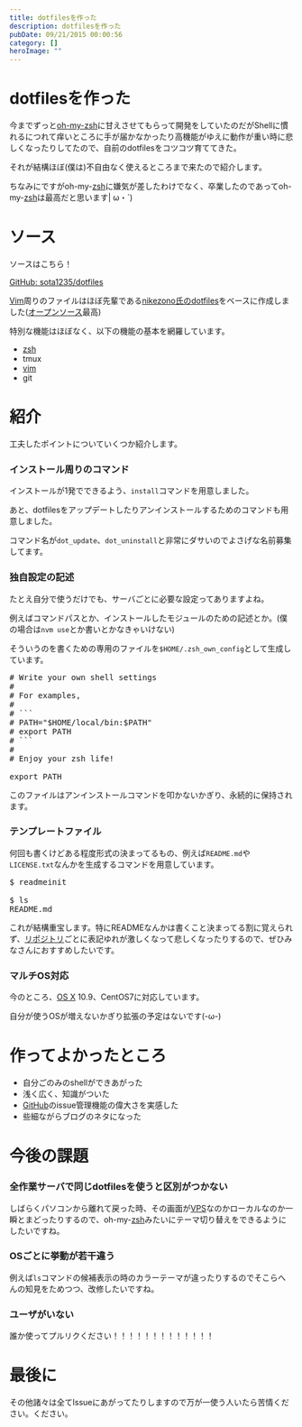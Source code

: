 ```yaml
---
title: dotfilesを作った
description: dotfilesを作った
pubDate: 09/21/2015 00:00:56
category: []
heroImage: ""
---
```

<h1>dotfilesを作った</h1>

<p>今までずっと<a href="https://github.com/robbyrussell/oh-my-zsh">oh-my-zsh</a>に甘えさせてもらって開発をしていたのだがShellに慣れるにつれて痒いところに手が届かなかったり高機能がゆえに動作が重い時に悲しくなったりしてたので、自前のdotfilesをコツコツ育ててきた。</p>

<p>それが結構ほぼ(僕は)不自由なく使えるところまで来たので紹介します。</p>

<p>ちなみにですがoh-my-<a class="keyword" href="http://d.hatena.ne.jp/keyword/zsh">zsh</a>に嫌気が差したわけでなく、卒業したのであってoh-my-<a class="keyword" href="http://d.hatena.ne.jp/keyword/zsh">zsh</a>は最高だと思います| ω・´)</p>

<h1>ソース</h1>

<p>ソースはこちら！</p>

<p><a href="https://github.com/sota1235/dotfiles">GitHub: sota1235/dotfiles</a></p>

<p><a class="keyword" href="http://d.hatena.ne.jp/keyword/Vim">Vim</a>周りのファイルはほぼ先輩である<a href="https://github.com/nikezono/dotfiles">nikezono氏のdotfiles</a>をベースに作成しました(<a class="keyword" href="http://d.hatena.ne.jp/keyword/%A5%AA%A1%BC%A5%D7%A5%F3%A5%BD%A1%BC%A5%B9">オープンソース</a>最高)</p>

<p>特別な機能はほぼなく、以下の機能の基本を網羅しています。</p>

<ul>
<li><a class="keyword" href="http://d.hatena.ne.jp/keyword/zsh">zsh</a></li>
<li>tmux</li>
<li><a class="keyword" href="http://d.hatena.ne.jp/keyword/vim">vim</a></li>
<li>git</li>
</ul>


<h1>紹介</h1>

<p>工夫したポイントについていくつか紹介します。</p>

<h3>インストール周りのコマンド</h3>

<p>インストールが1発でできるよう、<code>install</code>コマンドを用意しました。</p>

<p>あと、dotfilesをアップデートしたりアンインストールするためのコマンドも用意しました。</p>

<p>コマンド名が<code>dot_update</code>、<code>dot_uninstall</code>と非常にダサいのでよさげな名前募集してます。</p>

<h3>独自設定の記述</h3>

<p>たとえ自分で使うだけでも、サーバごとに必要な設定ってありますよね。</p>

<p>例えばコマンドパスとか、インストールしたモジュールのための記述とか。(僕の場合は<code>nvm use</code>とか書いとかなきゃいけない)</p>

<p>そういうのを書くための専用のファイルを<code>$HOME/.zsh_own_config</code>として生成しています。</p>

<pre class="code" data-lang="" data-unlink># Write your own shell settings
#
# For examples,
#
# ```
# PATH=&#34;$HOME/local/bin:$PATH&#34;
# export PATH
# ```
#
# Enjoy your zsh life!

export PATH</pre>


<p>このファイルはアンインストールコマンドを叩かないかぎり、永続的に保持されます。</p>

<h3>テンプレートファイル</h3>

<p>何回も書くけどある程度形式の決まってるもの、例えば<code>README.md</code>や<code>LICENSE.txt</code>なんかを生成するコマンドを用意しています。</p>

<pre class="code" data-lang="" data-unlink>$ readmeinit

$ ls
README.md</pre>


<p>これが結構重宝します。特にREADMEなんかは書くこと決まってる割に覚えられず、<a class="keyword" href="http://d.hatena.ne.jp/keyword/%A5%EA%A5%DD%A5%B8%A5%C8%A5%EA">リポジトリ</a>ごとに表記ゆれが激しくなって悲しくなったりするので、ぜひみなさんにおすすめしたいです。</p>

<h3>マルチOS対応</h3>

<p>今のところ、<a class="keyword" href="http://d.hatena.ne.jp/keyword/OS%20X">OS X</a> 10.9、CentOS7に対応しています。</p>

<p>自分が使うOSが増えないかぎり拡張の予定はないです(-ω-)</p>

<h1>作ってよかったところ</h1>

<ul>
<li>自分ごのみのshellができあがった</li>
<li>浅く広く、知識がついた</li>
<li><a class="keyword" href="http://d.hatena.ne.jp/keyword/GitHub">GitHub</a>のissue管理機能の偉大さを実感した</li>
<li>些細ながらブログのネタになった</li>
</ul>


<h1>今後の課題</h1>

<h3>全作業サーバで同じdotfilesを使うと区別がつかない</h3>

<p>しばらくパソコンから離れて戻った時、その画面が<a class="keyword" href="http://d.hatena.ne.jp/keyword/VPS">VPS</a>なのかローカルなのか一瞬とまどったりするので、oh-my-<a class="keyword" href="http://d.hatena.ne.jp/keyword/zsh">zsh</a>みたいにテーマ切り替えをできるようにしたいですね。</p>

<h3>OSごとに挙動が若干違う</h3>

<p>例えば<code>ls</code>コマンドの候補表示の時のカラーテーマが違ったりするのでそこらへんの知見をためつつ、改修したいですね。</p>

<h3>ユーザがいない</h3>

<p>誰か使ってプルリクください！！！！！！！！！！！！！</p>

<h1>最後に</h1>

<p>その他諸々は全てIssueにあがってたりしますので万が一使う人いたら苦情ください。ください。</p>

